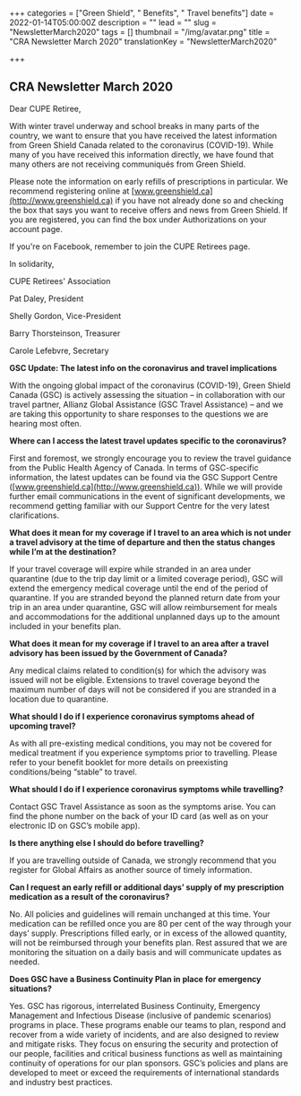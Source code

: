 +++
categories = ["Green Shield", " Benefits", " Travel benefits"]
date = 2022-01-14T05:00:00Z
description = ""
lead = ""
slug = "NewsletterMarch2020"
tags = []
thumbnail = "/img/avatar.png"
title = "CRA Newsletter March 2020"
translationKey = "NewsletterMarch2020"

+++
## CRA Newsletter March 2020

Dear CUPE Retiree,

With winter travel underway and school breaks in many parts of the country, we want to ensure that you have received the latest information from Green Shield Canada related to the coronavirus (COVID-19). While many of you have received this information directly, we have found that many others are not receiving communiqués from Green Shield.

Please note the information on early refills of prescriptions in particular. We recommend registering online at [www.greenshield.ca](http://www.greenshield.ca) if you have not already done so and checking the box that says you want to receive offers and news from Green Shield. If you are registered, you can find the box under Authorizations on your account page.

If you're on Facebook, remember to join the CUPE Retirees page.

In solidarity,

CUPE Retirees' Association

Pat Daley, President

Shelly Gordon, Vice-President

Barry Thorsteinson, Treasurer

Carole Lefebvre, Secretary

**GSC Update: The latest info on the coronavirus and travel implications**

With the ongoing global impact of the coronavirus (COVID-19), Green Shield Canada (GSC) is actively assessing the situation – in collaboration with our travel partner, Allianz Global Assistance (GSC Travel Assistance) – and we are taking this opportunity to share responses to the questions we are hearing most often.

**Where can I access the latest travel updates specific to the coronavirus?**

First and foremost, we strongly encourage you to review the travel guidance from the Public Health Agency of Canada. In terms of GSC-specific information, the latest updates can be found via the GSC Support Centre ([www.greenshield.ca](http://www.greenshield.ca)). While we will provide further email communications in the event of significant developments, we recommend getting familiar with our Support Centre for the very latest clarifications.

**What does it mean for my coverage if I travel to an area which is not under a travel advisory at the time of departure and then the status changes while I’m at the destination?**

If your travel coverage will expire while stranded in an area under quarantine (due to the trip day limit or a limited coverage period), GSC will extend the emergency medical coverage until the end of the period of quarantine. If you are stranded beyond the planned return date from your trip in an area under quarantine, GSC will allow reimbursement for meals and accommodations for the additional unplanned days up to the amount included in your benefits plan.

**What does it mean for my coverage if I travel to an area after a travel advisory has been issued by the Government of Canada?**

Any medical claims related to condition(s) for which the advisory was issued will not be eligible. Extensions to travel coverage beyond the maximum number of days will not be considered if you are stranded in a location due to quarantine.

**What should I do if I experience coronavirus symptoms ahead of upcoming travel?**

As with all pre-existing medical conditions, you may not be covered for medical treatment if you experience symptoms prior to travelling. Please refer to your benefit booklet for more details on preexisting conditions/being “stable” to travel.

**What should I do if I experience coronavirus symptoms while travelling?**

Contact GSC Travel Assistance as soon as the symptoms arise. You can find the phone number on the back of your ID card (as well as on your electronic ID on GSC’s mobile app).

**Is there anything else I should do before travelling?**

If you are travelling outside of Canada, we strongly recommend that you register for Global Affairs as another source of timely information.

**Can I request an early refill or additional days’ supply of my prescription medication as a result of the coronavirus?**

No. All policies and guidelines will remain unchanged at this time. Your medication can be refilled once you are 80 per cent of the way through your days’ supply. Prescriptions filled early, or in excess of the allowed quantity, will not be reimbursed through your benefits plan. Rest assured that we are monitoring the situation on a daily basis and will communicate updates as needed.

**Does GSC have a Business Continuity Plan in place for emergency situations?**

Yes. GSC has rigorous, interrelated Business Continuity, Emergency Management and Infectious Disease (inclusive of pandemic scenarios) programs in place. These programs enable our teams to plan, respond and recover from a wide variety of incidents, and are also designed to review and mitigate risks. They focus on ensuring the security and protection of our people, facilities and critical business functions as well as maintaining continuity of operations for our plan sponsors. GSC’s policies and plans are developed to meet or exceed the requirements of international standards and industry best practices.